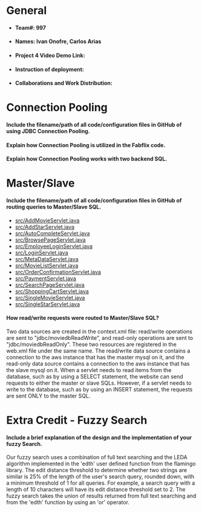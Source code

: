 # General
- #### Team#: 997

- #### Names: Ivan Onofre, Carlos Arias

- #### Project 4 Video Demo Link:

- #### Instruction of deployment:

- #### Collaborations and Work Distribution:


# Connection Pooling
  #### Include the filename/path of all code/configuration files in GitHub of using JDBC Connection Pooling.
    
  #### Explain how Connection Pooling is utilized in the Fabflix code.
    
  #### Explain how Connection Pooling works with two backend SQL.
    

# Master/Slave
#### Include the filename/path of all code/configuration files in GitHub of routing queries to Master/Slave SQL.
  - [src/AddMovieServlet.java](src/AddMovieServlet.java)
  - [src/AddStarServlet.java](src/AddStarServlet.java)
  - [src/AutoCompleteServlet.java](src/AutoCompleteServlet.java)
  - [src/BrowsePageServlet.java](src/BrowsePageServlet.java)
  - [src/EmployeeLoginServlet.java](src/EmployeeLoginServlet.java)
  - [src/LoginServlet.java](src/LoginServlet.java)
  - [src/MetaDataServlet.java](src/MetaDataServlet.java)
  - [src/MovieListServlet.java](src/MovieListServlet.java)
  - [src/OrderConfirmationServlet.java](src/OrderConfirmationServlet.java)
  - [src/PaymentServlet.java](src/PaymentServlet.java)
  - [src/SearchPageServlet.java](src/SearchPageServlet.java)
  - [src/ShoppingCartServlet.java](src/ShoppingCartServlet.java)
  - [src/SingleMovieServlet.java](src/SingleMovieServlet.java)
  - [src/SingleStarServlet.java](src/SingleStarServlet.java)

#### How read/write requests were routed to Master/Slave SQL?
Two data sources are created in the context.xml file: read/write operations are sent to "jdbc/moviedbReadWrite", and 
read-only operations are sent to "jdbc/moviedbReadOnly". These two resources are registered in the web.xml file under 
the same name. The read/write data source contains a connection to the aws instance that has the master mysql on it, and 
the read-only data source contains a connection to the aws instance that has the slave mysql on it. When a servlet needs
to read items from the database, such as by using a SELECT statement, the website can send requests to either the master
or slave SQLs. However, if a servlet needs to write to the database, such as by using an INSERT statement, the requests 
are sent ONLY to the master SQL.

# Extra Credit - Fuzzy Search
####  Include a brief explanation of the design and the implementation of your fuzzy Search.
Our fuzzy search uses a combination of full text searching and the LEDA algorithm implemented in the 'edth' user defined
function from the flamingo library. The edit distance threshold to determine whether two strings are similar is 25% of 
the length of the user's search query, rounded down, with a minimum threshold of 1 for all queries. For example, a
search query with a length of 10 characters will have its edit distance threshold set to 2. The fuzzy search takes the 
union of results returned from full text searching and from the 'edth' function by using an 'or' operator.
